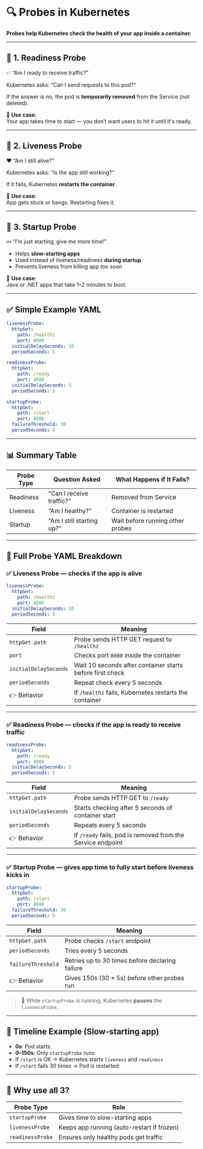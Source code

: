
# 🔍 Probes in Kubernetes

**Probes help Kubernetes check the health of your app inside a container.**

---

## 🔹 1. Readiness Probe
✅ “Am I ready to receive traffic?”

Kubernetes asks: “Can I send requests to this pod?”

If the answer is no, the pod is **temporarily removed** from the Service (not deleted).

📌 **Use case**:  
Your app takes time to start — you don’t want users to hit it until it's ready.

---

## 🔹 2. Liveness Probe
❤️ “Am I still alive?”

Kubernetes asks: “Is the app still working?”

If it fails, Kubernetes **restarts the container**.

📌 **Use case**:  
App gets stuck or hangs. Restarting fixes it.

---

## 🔹 3. Startup Probe
💤 “I’m just starting, give me more time!”

- Helps **slow-starting apps**
- Used instead of liveness/readiness **during startup**
- Prevents liveness from killing app too soon

📌 **Use case**:  
Java or .NET apps that take 1–2 minutes to boot.

---

## ✅ Simple Example YAML

```yaml
livenessProbe:
  httpGet:
    path: /healthz
    port: 8080
  initialDelaySeconds: 10
  periodSeconds: 5

readinessProbe:
  httpGet:
    path: /ready
    port: 8080
  initialDelaySeconds: 5
  periodSeconds: 5

startupProbe:
  httpGet:
    path: /start
    port: 8080
  failureThreshold: 30
  periodSeconds: 5
```

---

## 📊 Summary Table

| Probe Type    | Question Asked               | What Happens if It Fails?           |
|---------------|------------------------------|-------------------------------------|
| Readiness     | “Can I receive traffic?”     | Removed from Service                |
| Liveness      | “Am I healthy?”              | Container is restarted              |
| Startup       | “Am I still starting up?”    | Wait before running other probes    |

---

## 🧪 Full Probe YAML Breakdown

### ✅ Liveness Probe — checks if the app is alive

```yaml
livenessProbe:
  httpGet:
    path: /healthz
    port: 8080
  initialDelaySeconds: 10
  periodSeconds: 5
```

| Field               | Meaning                                                       |
|---------------------|---------------------------------------------------------------|
| `httpGet.path`      | Probe sends HTTP GET request to `/healthz`                    |
| `port`              | Checks port `8080` inside the container                        |
| `initialDelaySeconds` | Wait 10 seconds after container starts before first check   |
| `periodSeconds`     | Repeat check every 5 seconds                                   |
| 👉 Behavior          | If `/healthz` fails, Kubernetes restarts the container        |

---

### ✅ Readiness Probe — checks if the app is ready to receive traffic

```yaml
readinessProbe:
  httpGet:
    path: /ready
    port: 8080
  initialDelaySeconds: 5
  periodSeconds: 5
```

| Field               | Meaning                                                       |
|---------------------|---------------------------------------------------------------|
| `httpGet.path`      | Probe sends HTTP GET to `/ready`                              |
| `initialDelaySeconds` | Starts checking after 5 seconds of container start          |
| `periodSeconds`     | Repeats every 5 seconds                                        |
| 👉 Behavior          | If `/ready` fails, pod is removed from the Service endpoint   |

---

### ✅ Startup Probe — gives app time to fully start before liveness kicks in

```yaml
startupProbe:
  httpGet:
    path: /start
    port: 8080
  failureThreshold: 30
  periodSeconds: 5
```

| Field               | Meaning                                                       |
|---------------------|---------------------------------------------------------------|
| `httpGet.path`      | Probe checks `/start` endpoint                                |
| `periodSeconds`     | Tries every 5 seconds                                          |
| `failureThreshold`  | Retries up to 30 times before declaring failure                |
| 👉 Behavior          | Gives 150s (30 × 5s) before other probes run                   |

> 🔧 While `startupProbe` is running, Kubernetes **pauses** the `livenessProbe`.

---

## 🔄 Timeline Example (Slow-starting app)

- **0s**: Pod starts  
- **0–150s**: Only `startupProbe` runs  
- If `/start` is OK → Kubernetes starts `liveness` and `readiness`  
- If `/start` fails 30 times → Pod is restarted

---

## 🧠 Why use all 3?

| Probe Type     | Role                                      |
|----------------|-------------------------------------------|
| `startupProbe` | Gives time to slow-starting apps          |
| `livenessProbe`| Keeps app running (auto-restart if frozen)|
| `readinessProbe`| Ensures only healthy pods get traffic    |
